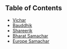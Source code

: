 ## Table of Contents

* [Vichar]
* [Bauddhik]
* [Shareerik]
* [Bharat Samachar]
* [Europe Samachar]






[Vichar]: https://github.com/sandoche2k/HSS/blob/main/vichar.md
[Bauddhik]: https://github.com/sandoche2k/HSS/blob/main/bauddhik.md
[Shareerik]: Shareerik
[Bharat Samachar]: #bharat-samachar
[Europe Samachar]: #europe-samachar


